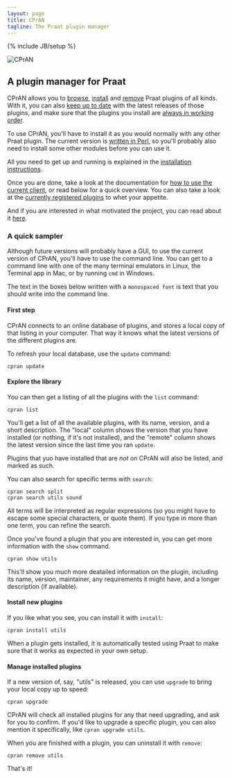 ```yaml
---
layout: page
title: CPrAN
tagline: The Praat plugin manager
---
```

{% include JB/setup %}

![CPrAN](images/text_logo-small.png)

A plugin manager for Praat
--------------------------

CPrAN allows you to [browse](search), [install](install) and [remove](remove)
Praat plugins of all kinds. With it, you can also [keep up to date](upgrade)
with the latest releases of those plugins, and make sure that the plugins you
install are [always in working order](test).

To use CPrAN, you'll have to install it as you would normally with any other
Praat plugin. The current version is [written in Perl](perl), so you'll
probably also need to install some other modules before you can use it.

All you need to get up and running is explained in the [installation
instructions](perl#installation).

Once you are done, take a look at the documentation for [how to use the current
client](cpran), or read below for a quick overview. You can also take a look
at the [currently registered plugins](plugin_list) to whet your appetite.

And if you are interested in what motivated the project, you can read about it
[here](rationale).

### A quick sampler

Although future versions will probably have a GUI, to use the current version
of CPrAN, you'll have to use the command line. You can get to a command line
with one of the many terminal emulators in Linux, the Terminal app in Mac, or
by running `cmd` in Windows.

The text in the boxes below written with a `monospaced font` is text that you should write into the command line.

#### First step

CPrAN connects to an online database of plugins, and stores a local copy of
that listing in your computer. That way it knows what the latest versions of
the different plugins are.

To refresh your local database, use the `update` command:

    cpran update

#### Explore the library

You can then get a listing of all the plugins with the `list` command:

    cpran list

You'll get a list of all the available plugins, with its name, version, and
a short description. The "local" column shows the version that you have
installed (or nothing, if it's not installed), and the "remote" column shows the
latest version since the last time you ran `update`.

Plugins that yuo have installed that are _not_ on CPrAN will also be listed, and
marked as such.

You can also search for specific terms with `search`:

    cpran search split
    cpran search utils sound

All terms will be interpreted as regular expressions (so you might have to
escape some special characters, or quote them). If you type in more than one
term, you can refine the search.    
    
Once you've found a plugin that you are interested in, you can get more
information with the `show` command.

    cpran show utils

This'll show you much more deatailed information on the plugin, including its
name, version, maintainer, any requirements it might have, and a longer
description (if available).

#### Install new plugins

If you like what you see, you can install it with `install`:

    cpran install utils

When a plugin gets installed, it is automatically tested using Praat to make
sure that it works as expected in your own setup.

#### Manage installed plugins

If a new version of, say, "utils" is released, you can use `upgrade` to bring
your local copy up to speed:

    cpran upgrade

CPrAN will check all installed plugins for any that need upgrading, and ask
for you to confirm. If you'd like to upgrade a specific plugin, you can also
mention it specifically, like `cpran upgrade utils`.

When you are finished with a plugin, you can uninstall it with `remove`:

    cpran remove utils

That's it!

